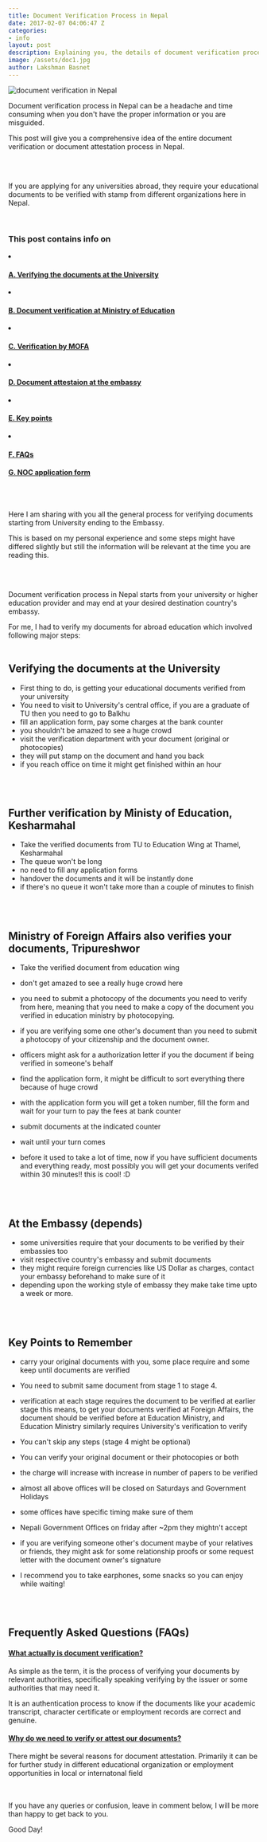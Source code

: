 ```yaml
---
title: Document Verification Process in Nepal
date: 2017-02-07 04:06:47 Z
categories:
- info
layout: post
description: Explaining you, the details of document verification process, time it takes and major activitied involved in Nepal from university, education ministry, consular section of foreign ministry and the embassy.
image: /assets/doc1.jpg
author: Lakshman Basnet
---
```


<img src="/assets/doc.jpg" alt="document verification in Nepal">

Document verification process in Nepal can be a headache and time consuming when you don't have the proper information or you are misguided. 

This post will give you a comprehensive idea of the entire document verification or document attestation process in Nepal.

<br><br>


If you are applying for any universities abroad, they require your educational documents to be verified with stamp from different organizations here in Nepal. 


<br>
<div class="row">
<div class="col-md-6 sm-5 xs-5 tableofcontent">
	<h3 class="rhre">This post contains info on</h3>
	<li class="hre"><a href="#university"><h4>A. Verifying the documents at the University</h4></a></li>
	<li class="hre"><a href="#moe"><h4>B. Document verification at Ministry of Education</h4></a></li>
	<li class="hre"><a href="#mofa"><h4>C. Verification by MOFA</h4></a></li>
	<li class="hre"><a href="#embassy"><h4>D. Document attestaion at the embassy</h4></a></li>
	<li class="hre"><a href="#key"><h4>E. Key points</h4></a></li>
  <li class="hre"><a href="#faqs"><h4>F. FAQs</h4></a></li>
  <a href="#faqs"><h4>G. NOC application form</h4></a>
	

</div>

</div>


  
<br><br>



Here I am sharing with you all the general process for verifying documents starting from University ending to the Embassy.

This is based on my personal experience and some steps might have differed slightly but still the information will be relevant at the time you are reading this.

<br><br>

<a name="university"></a>
Document verification process in Nepal starts from your university or higher education provider and may end at your desired destination country's embassy.

For me, I had to verify my documents for abroad education which involved following major steps:
<br><br>


<h2> Verifying the documents at the University</h2>

* First thing to do, is getting your educational documents verified from your university
* You need to visit to University's central office, if you are a graduate of TU then you need to go to Balkhu
* fill an application form, pay some charges at the bank counter
* you shouldn't be amazed to see a huge crowd
* visit the verification department with your document (original or photocopies)
* they will put stamp on the document and hand you back
* if you reach office on time it might get finished within an hour

<a name="moe"></a>
<br><br>

<h2>Further verification by Ministy of Education, Kesharmahal </h2>

* Take the verified documents from TU to Education Wing at Thamel, Kesharmahal
* The queue won't be long
* no need to fill any application forms
* handover the documents and it will be instantly done
* if there's no queue it won't take more than a couple of minutes to finish

<a name="mofa"></a>

<br><br>

<h2>Ministry of Foreign Affairs also verifies your documents, Tripureshwor </h2>

* Take the verified document from education wing
* don't get amazed to see a really huge crowd here 
* you need to submit a photocopy of the documents you need to verify from here, meaning that you need to make a copy of the document you verified in education ministry by photocopying.
* if you are verifying some one other's document than you need to submit a photocopy of your citizenship and the document owner.
* officers might ask for a authorization letter if you the document if being verified in someone's behalf
* find the application form, it might be difficult to sort everything there because of huge crowd
* with the application form you will get a token number, fill the form and wait for your turn to pay the fees at bank counter

* submit documents at the indicated counter

* wait until your turn comes
* before it used to take a lot of time, now if you have sufficient documents and everything ready, most possibly you will get your documents verifed within 30 minutes!! this is cool! :D

<a name="embassy"></a>

<br><br>

<h2>At the Embassy (depends) </h2>

* some universities require that your documents to be verified by their embassies too
* visit respective country's embassy and submit documents
* they might require foreign currencies like US Dollar as charges, contact your embassy beforehand to make sure of it
* depending upon the working style of embassy they make take time upto a week or more.

<a name="key"></a>

<br><br>

<h2>Key Points to Remember</h2>

* carry your original documents with you, some place require and some keep until documents are verified

* You need to submit same document from stage 1 to stage 4.

* verification at each stage requires the document to be verified at earlier stage this means, to get your documents verified at Foreign Affairs, the document should be verified before at Education Ministry, and Education Ministry similarly requires University's verification to verify

* You can't skip any steps (stage 4 might be optional)

* You can verify your original document or their photocopies or both

* the charge will increase with increase in number of papers to be verified

* almost all above offices will be closed on Saturdays and Government Holidays

* some offices have specific timing make sure of them

* Nepali Government Offices on friday after ~2pm they mightn't accept 


* if you are verifying someone other's document maybe of your relatives or friends, they might ask for some relationship proofs or some request letter with the document owner's signature

* I recommend you to take earphones, some snacks so you can enjoy while waiting!

<a name="faqs"></a>

<br><br>

<h2>Frequently Asked Questions (FAQs)</h2>








<div class="panel-group" id="accordion">
    <div class="panel panel-default">
      <div class="panel-heading">
        <h4 class="panel-title">
          <a data-toggle="collapse" data-parent="#accordion" href="#collapse1">What actually is document verification?</a>
        </h4>
      </div>
      <div id="collapse1" class="panel-collapse collapse">
        <div class="panel-body">As simple as the term, it is the process of verifying your documents by relevant authorities, specifically speaking verifying by the issuer or some authorities that may need it. 

It is an authentication process to know if the documents like your academic transcript, character certificate or employment records are correct and genuine. </div>
      </div>
    </div>

<div class="panel panel-default">
      <div class="panel-heading">
        <h4 class="panel-title">
          <a data-toggle="collapse" data-parent="#accordion" href="#collapse2">Why do we need to verify or attest our documents?</a>
        </h4>
      </div>
      <div id="collapse2" class="panel-collapse collapse">
        <div class="panel-body">There might be several reasons for document attestation. Primarily it can be for further study in different educational organization or employment opportunities in local or internatonal field </div>
      </div>
    </div>
</div>

<br><br>
If you have any queries or confusion, leave in comment below, I will be more than happy to get back to you.

Good Day!
